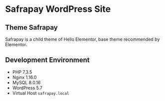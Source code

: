 # Safrapay WordPress Site

## Theme Safrapay

Safrapay is a child theme of Hello Elementor, base theme recommended by Elementor.

## Development Environment

 - PHP 7.3.5
 - Nginx 1.16.0
 - MySQL 8.0.16
 - WordPress 5.7
 - Virtual Host `safrapay.local`